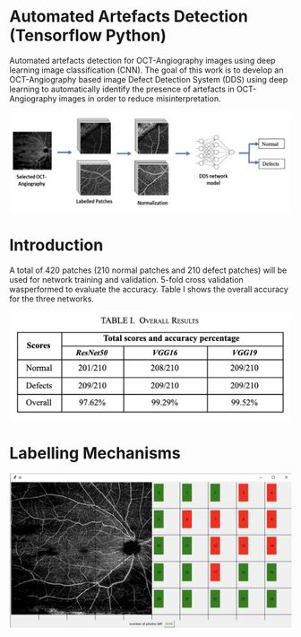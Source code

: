 # Automated Artefacts Detection (Tensorflow Python)
Automated artefacts detection for OCT-Angiography images using deep learning image classification (CNN). The goal of this work is to develop an OCT-Angiography based image Defect Detection System (DDS) using deep learning to automatically identify the presence of artefacts in OCT-Angiography images in order to reduce misinterpretation.

![Screenshot](idea.png)

# Introduction
A total of 420 patches (210 normal patches and 210 defect patches) will be used for network training and validation. 5-fold cross validation wasperformed to evaluate the accuracy. Table I shows the overall accuracy for the three networks.

![Screenshot](table1.png)


# Labelling Mechanisms

![Screenshot](label.png)
